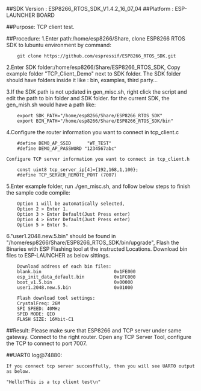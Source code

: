 ##SDK Version : ESP8266_RTOS_SDK_V1.4.2_16_07_04
##Platform : ESP-LAUNCHER BOARD

##Purpose:
TCP client test.

##Procedure:
1.Enter path:/home/esp8266/Share, clone ESP8266 RTOS SDK to lubuntu environment by command: 
       
		git clone https://github.com/espressif/ESP8266_RTOS_SDK.git 
	   
2.Enter SDK folder:/home/esp8266/Share/ESP8266_RTOS_SDK, Copy example folder "TCP_Client_Demo" next to SDK folder. The SDK folder should have folders inside it like : bin, examples, third party...

3.If the SDK path is not updated in gen_misc.sh, right click the script and edit the path to bin folder and SDK folder. for the current SDK, the gen_mish.sh would have a path like:
       
		export SDK_PATH="/home/esp8266/Share/ESP8266_RTOS_SDK"
		export BIN_PATH="/home/esp8266/Share/ESP8266_RTOS_SDK/bin"

4.Configure the router information you want to connect in tcp_client.c

        #define DEMO_AP_SSID      "WT_TEST"
        #define DEMO_AP_PASSWORD "1234567abc"

    Configure TCP server information you want to connect in tcp_client.h

        const uint8 tcp_server_ip[4]={192,168,1,100};
        #define TCP_SERVER_REMOTE_PORT (7007)
	   
5.Enter example folder, run ./gen_misc.sh, and follow below steps to finish the sample code compile:
	
		Option 1 will be automatically selected, 
		Option 2 > Enter 1. 
		Option 3 > Enter Default(Just Press enter)
		Option 4 > Enter Default(Just Press enter)
		Option 5 > Enter 5.
	   
6."user1.2048.new.5.bin" should be found in "/home/esp8266/Share/ESP8266_RTOS_SDK/bin/upgrade", Flash the Binaries with ESP Flashing tool at the instructed Locations. Download bin files to ESP-LAUNCHER as below sittings.
		
		Download address of each bin files:
		blank.bin				            0x1FE000
		esp_init_data_default.bin			0x1FC000
		boot_v1.5.bin					    0x00000
		user1.2048.new.5.bin			    0x01000
		
		Flash download tool settings:
		CrystalFreq: 26M
		SPI SPEED: 40MHz
		SPID MODE: QIO
		FLASH SIZE: 16Mbit-C1
		
##Result:
Please make sure that ESP8266 and TCP server under same gateway. Connect to the right router. Open any TCP Server Tool, configure the TCP to connect to port 7007.

##UART0 log@74880:

	If you connect tcp server succesffully, then you will see UART0 output as below. 

	"Hello!This is a tcp client test\n"
